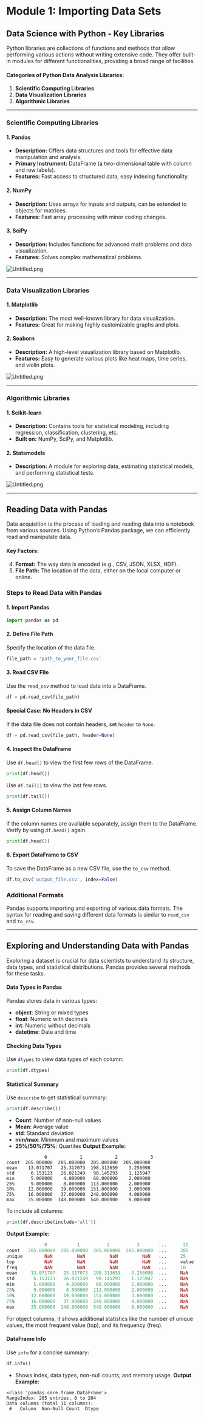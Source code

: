 

# Module 1: Importing Data Sets
## Data Science with Python - Key Libraries
Python libraries are collections of functions and methods that allow performing various actions without writing extensive code. They offer built-in modules for different functionalities, providing a broad range of facilities.
#### Categories of Python Data Analysis Libraries:
1. **Scientific Computing Libraries**
2. **Data Visualization Libraries**
3. **Algorithmic Libraries**

___
### Scientific Computing Libraries
#### 1. **Pandas**
- **Description:** Offers data structures and tools for effective data manipulation and analysis.
- **Primary Instrument:** DataFrame (a two-dimensional table with column and row labels).
- **Features:** Fast access to structured data, easy indexing functionality.
#### 2. **NumPy**
- **Description:** Uses arrays for inputs and outputs, can be extended to objects for matrices.
- **Features:** Fast array processing with minor coding changes.
#### 3. **SciPy**
- **Description:** Includes functions for advanced math problems and data visualization.
- **Features:** Solves complex mathematical problems.

![Untitled.png](https://prod-files-secure.s3.us-west-2.amazonaws.com/03e82b26-cccb-4906-bb56-adabcbdc0655/997ac361-58a8-4f04-bb0f-79fea4baa761/Untitled.png?X-Amz-Algorithm=AWS4-HMAC-SHA256&X-Amz-Content-Sha256=UNSIGNED-PAYLOAD&X-Amz-Credential=ASIAZI2LB466WKQHP75R%2F20250204%2Fus-west-2%2Fs3%2Faws4_request&X-Amz-Date=20250204T111220Z&X-Amz-Expires=3600&X-Amz-Security-Token=IQoJb3JpZ2luX2VjEBMaCXVzLXdlc3QtMiJHMEUCIQCVbBha%2FTeT89EJQ03XsszD9P2BLvSXxbqqnUILYh1W7gIgFvmDzFXaVpKArvi1HgOEpHYcBISI%2F62gYF0Yxbd%2BYt8q%2FwMILBAAGgw2Mzc0MjMxODM4MDUiDNjw9ifGZsCruckovircA57wD3OVtiNK38gHyzEYK2%2BzpxVVYwlasbOyLLK3e%2FkT6r3PXWtPjMMSexpo107h8fPIWisHW4MomaoboF09rjr%2FHk9%2FZ5qSU%2FVG0XKDeliSuqJMzX1oaPUhSaMO5OJz7b3l%2FrWW0I8K58Z4WB1b%2FwcP4qaDcuFOEAE%2Fj2PR%2BAsYSCi7cwhoUAx%2B8eNtZkoNOl4qBM%2FS%2Bwd6WRbM5kyp%2F71rWX4S3wSBxQ0fcGnZ6KlInShN7%2Bmc75gLKlwieRKxCjHsEmuwM2R4wBr7%2FtQeq6WrkK5eIccb6cQoM4d9d4%2BjPEzkq6VGWCZY2kHCdADnnB%2FdVvyrJtiUBZmmL%2BzCdHU6gYa%2FtaL8e6xmjaAFIyRB59DSfXtnp4RC3zCyeMSKyWccW%2FlJRnggy19F5N2loEqenuuDDQk2EQ0v8RJNCx8juB9SWSGSG3Ms1QAgeiu2yASRMaGV4TAT%2Bc9Tp0NA6G9dpcDMheJGJY%2F6VRNbFD8W1vHgiLRN4tiFCfao5xgfPhtMZFMsWyGZN%2BnSRAD0vrQHvn3ZrB%2F%2FIQfVJLhnu1fKNOP7sH4v%2BpdeJ2yYpOb6PVOEC23z%2Bu5crwsIhCGncAtoZ7GoENUZ1R5wNdcRfAYshAg6DRSzeH5GM21mML7lh70GOqUBDLgFDFLzc5Rn%2FTR0cmLHNgD1Gri5Rso%2Fiz02khN8FzsV4g05ZslCcBgAd5llaa0We%2Ff1yvWJRaEwymAnEuWoXPnogt0GxvyhtTOZ8zvftqt9zqY%2F1%2FpXlrJVD5Ok96d8xu507cUTi%2BvkuiD51aL6xJ7y65hwF7aCUN%2FYjQ1oXxMTCRAcIp1bySewauSbBlf0pTwD9bFg4AoO20tjGBfj55dWoiI5&X-Amz-Signature=e483ac26446efe2e1206f09e5ddc43e3c2979aa34355be48baa29a6f18a022f3&X-Amz-SignedHeaders=host&x-id=GetObject)
___
### Data Visualization Libraries
#### 1. **Matplotlib**
- **Description:** The most well-known library for data visualization.
- **Features:** Great for making highly customizable graphs and plots.
#### 2. **Seaborn**
- **Description:** A high-level visualization library based on Matplotlib.
- **Features:** Easy to generate various plots like heat maps, time series, and violin plots.

![Untitled.png](https://prod-files-secure.s3.us-west-2.amazonaws.com/03e82b26-cccb-4906-bb56-adabcbdc0655/733d1e42-5a53-4fd8-90c1-3d85254369a6/Untitled.png?X-Amz-Algorithm=AWS4-HMAC-SHA256&X-Amz-Content-Sha256=UNSIGNED-PAYLOAD&X-Amz-Credential=ASIAZI2LB4665KLQRUYI%2F20250204%2Fus-west-2%2Fs3%2Faws4_request&X-Amz-Date=20250204T111219Z&X-Amz-Expires=3600&X-Amz-Security-Token=IQoJb3JpZ2luX2VjEBMaCXVzLXdlc3QtMiJHMEUCIB3LoqR5uBTdBw7Wn1MtcX3oC%2F6BgOeqR18rgJA1Kr6dAiEAvwWn6pTDvRkf3aXNPNHouePpZgdLVMl%2FCn%2BUiqGHNS8q%2FwMILBAAGgw2Mzc0MjMxODM4MDUiDIoXLloGBs0r5iq%2FMyrcAwHX8iAz%2FuL%2BxhDtwS8JfW4YSUirwbpgOhINxwAIyE3ReUhxhUKRx1lQGenzs0IZT9tw3m6RKQhl8y4rPHKXc2ZOANC95Z9S4wUGKb%2BYKZEmVhMek4I1o%2BpZvR94ETaAofeSKcwTRO8IbaoJVb6eoAB75VruEIg700xvaxcgFkkAAcAIsJ2v4PNqGZL2o4qDPWg31xpC%2B5NnZQptfUjZ6BSOQ4IUvnifJfCMYM8hyhWGM0ZH7W1fCKNK25nT7PzBY1167nE55FadQe7zPSN8kfp%2FOw0ivaECEWxVsR39lrY%2FXKbVUAyXh%2FjDJBWKenKeDN1POeMhgvnzlVTdckPEbECG59AgkQRdJ4vk7QyFr%2Bxc5w60kvsTe3RFknKsfp3b2ny6ooRa1oG6i7b%2FgCs2hoapQbfloYfutq5JiHTuzMbOmmntkWpTUjexYvW77rvkbTOOS7%2FJ4cdq6EhBwg1pV03vuGFLAI1kWwAvkiGW5EB1w%2BE2Rv3fFdDzbfpvKFNpI3xIsSNFWbyuHXnbLkahemjNBuyw6icakPiFY7LOtyCbMp%2BqDYO8WQjdvNix7bnF0GxBoJ5rNw3h4LLWYu4qheIb58OjNd9IDkNj5Oe1tNxxSPtkOinsi9RabrDOMNHlh70GOqUB5wIQLl9SOpBCvgT0sV6clS0HoCvfgQa2vGGT3zG5L3L%2Fk9QVgW%2BTjpS5Wws3KxTpSfYDJ9wp4RnYqE0U6tRtQOr41JwhM9%2F88iJzlVv6AVaXj1idDdG29dWDZdLl1aY0jvpcV3mnPpVvTS%2BkkYQXbKtEHBXzumEAbcJJuKj10m7eaNNJSk%2Bodb4hDjNsmzEAKW1lfnHYJsI6zfsdsbXxyWKNoXcx&X-Amz-Signature=83266b5acec2a6a5fefe12cc8aeba916772eb3c886c92b4bcc20bc3bd3ef89ef&X-Amz-SignedHeaders=host&x-id=GetObject)
___
### Algorithmic Libraries
#### 1. **Scikit-learn**
- **Description:** Contains tools for statistical modeling, including regression, classification, clustering, etc.
- **Built on:** NumPy, SciPy, and Matplotlib.
#### 2. **Statsmodels**
- **Description:** A module for exploring data, estimating statistical models, and performing statistical tests.

![Untitled.png](https://prod-files-secure.s3.us-west-2.amazonaws.com/03e82b26-cccb-4906-bb56-adabcbdc0655/c62885f5-417d-4179-834f-d68f8f2bdf39/Untitled.png?X-Amz-Algorithm=AWS4-HMAC-SHA256&X-Amz-Content-Sha256=UNSIGNED-PAYLOAD&X-Amz-Credential=ASIAZI2LB4665KLQRUYI%2F20250204%2Fus-west-2%2Fs3%2Faws4_request&X-Amz-Date=20250204T111219Z&X-Amz-Expires=3600&X-Amz-Security-Token=IQoJb3JpZ2luX2VjEBMaCXVzLXdlc3QtMiJHMEUCIB3LoqR5uBTdBw7Wn1MtcX3oC%2F6BgOeqR18rgJA1Kr6dAiEAvwWn6pTDvRkf3aXNPNHouePpZgdLVMl%2FCn%2BUiqGHNS8q%2FwMILBAAGgw2Mzc0MjMxODM4MDUiDIoXLloGBs0r5iq%2FMyrcAwHX8iAz%2FuL%2BxhDtwS8JfW4YSUirwbpgOhINxwAIyE3ReUhxhUKRx1lQGenzs0IZT9tw3m6RKQhl8y4rPHKXc2ZOANC95Z9S4wUGKb%2BYKZEmVhMek4I1o%2BpZvR94ETaAofeSKcwTRO8IbaoJVb6eoAB75VruEIg700xvaxcgFkkAAcAIsJ2v4PNqGZL2o4qDPWg31xpC%2B5NnZQptfUjZ6BSOQ4IUvnifJfCMYM8hyhWGM0ZH7W1fCKNK25nT7PzBY1167nE55FadQe7zPSN8kfp%2FOw0ivaECEWxVsR39lrY%2FXKbVUAyXh%2FjDJBWKenKeDN1POeMhgvnzlVTdckPEbECG59AgkQRdJ4vk7QyFr%2Bxc5w60kvsTe3RFknKsfp3b2ny6ooRa1oG6i7b%2FgCs2hoapQbfloYfutq5JiHTuzMbOmmntkWpTUjexYvW77rvkbTOOS7%2FJ4cdq6EhBwg1pV03vuGFLAI1kWwAvkiGW5EB1w%2BE2Rv3fFdDzbfpvKFNpI3xIsSNFWbyuHXnbLkahemjNBuyw6icakPiFY7LOtyCbMp%2BqDYO8WQjdvNix7bnF0GxBoJ5rNw3h4LLWYu4qheIb58OjNd9IDkNj5Oe1tNxxSPtkOinsi9RabrDOMNHlh70GOqUB5wIQLl9SOpBCvgT0sV6clS0HoCvfgQa2vGGT3zG5L3L%2Fk9QVgW%2BTjpS5Wws3KxTpSfYDJ9wp4RnYqE0U6tRtQOr41JwhM9%2F88iJzlVv6AVaXj1idDdG29dWDZdLl1aY0jvpcV3mnPpVvTS%2BkkYQXbKtEHBXzumEAbcJJuKj10m7eaNNJSk%2Bodb4hDjNsmzEAKW1lfnHYJsI6zfsdsbXxyWKNoXcx&X-Amz-Signature=1d460da1ec15592c5579a98ee0e6967fae20e5917f0860a1db779e9b20bb52d7&X-Amz-SignedHeaders=host&x-id=GetObject)
___
## Reading Data with Pandas
Data acquisition is the process of loading and reading data into a notebook from various sources. Using Python’s Pandas package, we can efficiently read and manipulate data.
#### Key Factors:
4. **Format:** The way data is encoded (e.g., CSV, JSON, XLSX, HDF).
5. **File Path:** The location of the data, either on the local computer or online.
### Steps to Read Data with Pandas
#### 1. **Import Pandas**
```python
import pandas as pd
```
#### 2. **Define File Path**
Specify the location of the data file.
```python
file_path = 'path_to_your_file.csv'
```
#### 3. **Read CSV File**
Use the `read_csv` method to load data into a DataFrame.
```python
df = pd.read_csv(file_path)
```
#### Special Case: No Headers in CSV
If the data file does not contain headers, set `header` to `None`.
```python
df = pd.read_csv(file_path, header=None)
```
#### 4. **Inspect the DataFrame**
Use `df.head()` to view the first few rows of the DataFrame.
```python
print(df.head())
```
Use `df.tail()` to view the last few rows.
```python
print(df.tail())
```
#### 5. **Assign Column Names**
If the column names are available separately, assign them to the DataFrame.
Verify by using `df.head()` again.
```python
print(df.head())
```
#### 6. **Export DataFrame to CSV**
To save the DataFrame as a new CSV file, use the `to_csv` method.
```python
df.to_csv('output_file.csv', index=False)
```
### Additional Formats
Pandas supports importing and exporting of various data formats. The syntax for reading and saving different data formats is similar to `read_csv` and `to_csv`.
___
## Exploring and Understanding Data with Pandas
Exploring a dataset is crucial for data scientists to understand its structure, data types, and statistical distributions. Pandas provides several methods for these tasks.
#### Data Types in Pandas
Pandas stores data in various types:
- **object**: String or mixed types
- **float**: Numeric with decimals
- **int**: Numeric without decimals
- **datetime**: Date and time
#### Checking Data Types
Use `dtypes` to view data types of each column:
```python
print(df.dtypes)
```
#### Statistical Summary
Use `describe` to get statistical summary:
```python
print(df.describe())
```
- **Count**: Number of non-null values
- **Mean**: Average value
- **std**: Standard deviation
- **min/max**: Minimum and maximum values
- **25%/50%/75%**: Quartiles
**Output Example:**
```plain text
              0            1            2            3
count  205.000000  205.000000  205.000000  205.000000
mean    13.071707   25.317073  198.313659    3.256098
std      6.153123   26.021249   90.145293    1.125947
min      5.000000    4.000000   68.000000    2.000000
25%      9.000000    8.000000  113.000000    2.000000
50%     12.000000   19.000000  151.000000    3.000000
75%     16.000000   37.000000  248.000000    4.000000
max     35.000000  148.000000  540.000000    8.000000
```
To include all columns:
```python
print(df.describe(include='all'))
```
**Output Example:**
```r
              0           1          2          3       ...      25       26       27
count   205.000000  205.000000  205.000000  205.000000  ...     205      205      205
unique        NaN         NaN         NaN         NaN   ...     25       25       25
top           NaN         NaN         NaN         NaN   ...     value    value    value
freq          NaN         NaN         NaN         NaN   ...     10       10       10
mean     13.071707   25.317073  198.313659    3.256098  ...     NaN      NaN      NaN
std       6.153123   26.021249   90.145293    1.125947  ...     NaN      NaN      NaN
min       5.000000    4.000000   68.000000    2.000000  ...     NaN      NaN      NaN
25%       9.000000    8.000000  113.000000    2.000000  ...     NaN      NaN      NaN
50%      12.000000   19.000000  151.000000    3.000000  ...     NaN      NaN      NaN
75%      16.000000   37.000000  248.000000    4.000000  ...     NaN      NaN      NaN
max      35.000000  148.000000  540.000000    8.000000  ...     NaN      NaN      NaN
```
For object columns, it shows additional statistics like the number of unique values, the most frequent value (top), and its frequency (freq).
#### DataFrame Info
Use `info` for a concise summary:
```python
df.info()
```
- Shows index, data types, non-null counts, and memory usage.
**Output Example:**
```less
<class 'pandas.core.frame.DataFrame'>
RangeIndex: 205 entries, 0 to 204
Data columns (total 11 columns):
 #   Column  Non-Null Count  Dtype
